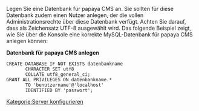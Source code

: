 
Legen Sie eine Datenbank für papaya CMS an. Sie sollten für diese Datenbank zudem einen Nutzer anlegen, der die vollen Administrationsrechte über diese Datenbank verfügt. Achten Sie darauf, dass als Zeichensatz UTF-8 ausgewählt wird. Das folgende Beispiel zeigt, wie Sie über die Konsole eine korrekte MySQL-Datenbank für papaya CMS anlegen können:

**Datenbank für papaya CMS anlegen**

~~~~ {.sql}
CREATE DATABASE IF NOT EXISTS datenbankname
       CHARACTER SET utf8
       COLLATE utf8_general_ci;
GRANT ALL PRIVILEGES ON datenbankname.*
       TO 'benutzername'@'localhost'
       IDENTIFIED BY 'passwort';
~~~~

[Kategorie:Server konfigurieren](export_de/Kategorie:Server_konfigurieren.md)